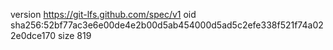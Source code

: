 version https://git-lfs.github.com/spec/v1
oid sha256:52bf77ac3e6e00de4e2b00d5ab454000d5ad5c2efe338f521f74a022e0dce170
size 819
